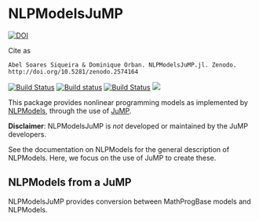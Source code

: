 # NLPModelsJuMP

[![DOI](https://zenodo.org/badge/DOI/10.5281/zenodo.2574164.svg)](https://doi.org/10.5281/zenodo.2574164)

Cite as

    Abel Soares Siqueira & Dominique Orban. NLPModelsJuMP.jl. Zenodo.
    http://doi.org/10.5281/zenodo.2574164

[![Build
Status](https://travis-ci.org/JuliaSmoothOptimizers/NLPModelsJuMP.jl.svg?branch=master)](https://travis-ci.org/JuliaSmoothOptimizers/NLPModelsJuMP.jl)
[![Build status](https://ci.appveyor.com/api/projects/status/g0ofb4r1aqo56hbo?svg=true)](https://ci.appveyor.com/project/dpo/nlpmodelsjump-jl)
[![Build Status](https://api.cirrus-ci.com/github/JuliaSmoothOptimizers/NLPModelsJuMP.jl.svg)](https://cirrus-ci.com/github/JuliaSmoothOptimizers/NLPModelsJuMP.jl)
[![](https://img.shields.io/badge/docs-stable-3f51b5.svg)](https://JuliaSmoothOptimizers.github.io/NLPModelsJuMP.jl/stable)

This package provides nonlinear programming models as implemented by
[NLPModels](https://github.com/JuliaSmoothOptimizers/NLPModels.jl), through the use of
[JuMP](https://github.com/JuliaOpt/JuMP.jl).

**Disclaimer**: NLPModelsJuMP is *not* developed or maintained by the JuMP developers.

See the documentation on NLPModels for the general description of NLPModels. Here, we
focus on the use of JuMP to create these.

## NLPModels from a JuMP

NLPModelsJuMP provides conversion between MathProgBase models and NLPModels.

